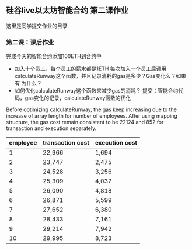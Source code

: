 ## 硅谷live以太坊智能合约 第二课作业
这里是同学提交作业的目录

### 第二课：课后作业
完成今天的智能合约添加100ETH到合约中
- 加入十个员工，每个员工的薪水都是1ETH
每次加入一个员工后调用calculateRunway这个函数，并且记录消耗的gas是多少？Gas变化么？如果有 为什么？
- 如何优化calculateRunway这个函数来减少gas的消耗？
提交：智能合约代码，gas变化的记录，calculateRunway函数的优化

Before optimizing calculateRunway, the gas keep increasing due to the increase of array length for number of employees. 
After using mapping structure, the gas cost remain consistent to be 22124 and 852 for transaction and execution separately.

|employee |	transaction cost	| execution cost  
|---------|-------------------|-----------------
|1	| 22,966 |	1,694  
|2	| 23,747	| 2,475  
|3	| 24,528	| 3,256  
|4	| 25,309	| 4,037  
|5	| 26,090	| 4,818  
|6	| 26,871	| 5,599  
|7	| 27,652	| 6,380  
|8	| 28,433	| 7,161  
|9	| 29,214	| 7,942  
|10	| 29,995	| 8,723  
